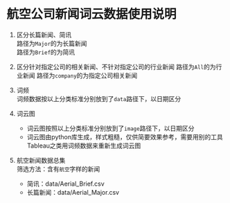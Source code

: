 # 航空公司新闻词云数据使用说明
1. 区分长篇新闻、简讯  
    路径为`Major`的为长篇新闻  
    路径为`Brief`的为简讯

2. 区分针对指定公司的相关新闻、不针对指定公司的行业新闻
    路径为`All`的为行业新闻
    路径为`company`的为指定公司相关新闻

3. 词频  
    词频数据按以上分类标准分别放到了`data`路径下，以日期区分

4. 词云图
    * 词云图按照以上分类标准分别放到了`image`路径下，以日期区分
    * 词云图由python库生成，样式粗糙，仅供简要效果参考，需要用别的工具Tableau之类用词频数据来重新生成词云图

5. 航空新闻数据总集  
    筛选方法：含有`航空`字样的新闻
    * 简讯：data/Aerial_Brief.csv
    * 长篇新闻：data/Aerial_Major.csv